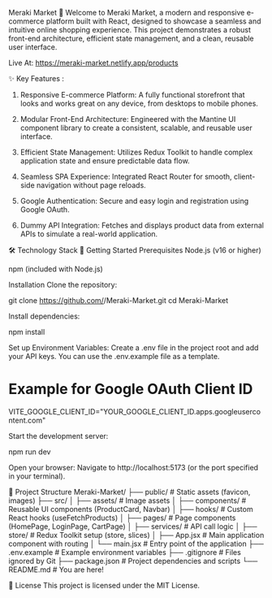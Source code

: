 Meraki Market 🛒
Welcome to Meraki Market, a modern and responsive e-commerce platform built with React, designed to showcase a seamless and intuitive online shopping experience. This project demonstrates a robust front-end architecture, efficient state management, and a clean, reusable user interface.

Live At: https://meraki-market.netlify.app/products

✨ Key Features :
1) Responsive E-commerce Platform: A fully functional storefront that looks and works great on any device, from desktops to mobile phones.

2) Modular Front-End Architecture: Engineered with the Mantine UI component library to create a consistent, scalable, and reusable user interface.

3) Efficient State Management: Utilizes Redux Toolkit to handle complex application state and ensure predictable data flow.

4) Seamless SPA Experience: Integrated React Router for smooth, client-side navigation without page reloads.

5) Google Authentication: Secure and easy login and registration using Google OAuth.

6) Dummy API Integration: Fetches and displays product data from external APIs to simulate a real-world application.

🛠️ Technology Stack
🚀 Getting Started
Prerequisites
Node.js (v16 or higher)

npm (included with Node.js)

Installation
Clone the repository:

git clone https://github.com/<your-username>/Meraki-Market.git
cd Meraki-Market

Install dependencies:

npm install

Set up Environment Variables:
Create a .env file in the project root and add your API keys. You can use the .env.example file as a template.

# Example for Google OAuth Client ID
VITE_GOOGLE_CLIENT_ID="YOUR_GOOGLE_CLIENT_ID.apps.googleusercontent.com"

Start the development server:

npm run dev

Open your browser:
Navigate to http://localhost:5173 (or the port specified in your terminal).

📂 Project Structure
Meraki-Market/
├── public/                # Static assets (favicon, images)
├── src/
│   ├── assets/            # Image assets
│   ├── components/        # Reusable UI components (ProductCard, Navbar)
│   ├── hooks/             # Custom React hooks (useFetchProducts)
│   ├── pages/             # Page components (HomePage, LoginPage, CartPage)
│   ├── services/          # API call logic
│   ├── store/             # Redux Toolkit setup (store, slices)
│   ├── App.jsx            # Main application component with routing
│   └── main.jsx           # Entry point of the application
├── .env.example           # Example environment variables
├── .gitignore             # Files ignored by Git
├── package.json           # Project dependencies and scripts
└── README.md              # You are here!

📜 License
This project is licensed under the MIT License.
